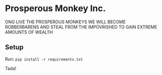 # Prosperous Monkey Inc.

ONG LIVE THE PROSPEROUS MONKEYS 
WE WILL BECOME ROBBERBARENS AND STEAL FROM THE IMPOVRISHED TO GAIN EXTREME AMOUNTS OF WEALTH

## Setup

Run: `pip install -r requirements.txt`

Tada!